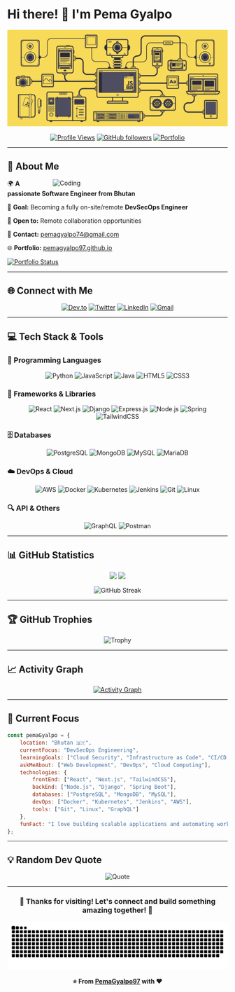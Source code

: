 # Hi there! 👋 I'm Pema Gyalpo

<div align="center">

<img src="https://github.com/PemaGyalpo97/PemaGyalpo97/blob/main/git-hub%20animation.gif?raw=true" width="700"/>

[![Profile Views](https://komarev.com/ghpvc/?username=pemagyalpo97&label=Profile%20views&color=0e75b6&style=flat-square)](https://github.com/pemagyalpo97)
[![GitHub followers](https://img.shields.io/github/followers/pemagyalpo97?label=Followers&style=flat-square&color=blue&logo=github)](https://github.com/pemagyalpo97?tab=followers)
[![Portfolio](https://img.shields.io/badge/Portfolio-Visit-brightgreen?style=flat-square&logo=vercel)](https://pemagyalpo97.github.io/)

</div>

---

## 🚀 About Me

<img align="right" alt="Coding" width="400" src="https://cdn.dribbble.com/users/1162077/screenshots/3848914/programmer.gif">

🌍 **A passionate Software Engineer from Bhutan**

🎯 **Goal:** Becoming a fully on-site/remote **DevSecOps Engineer**

💼 **Open to:** Remote collaboration opportunities

📧 **Contact:** [pemagyalpo74@gmail.com](mailto:pemagyalpo74@gmail.com)

🌐 **Portfolio:** [pemagyalpo97.github.io](https://pemagyalpo97.github.io/)

[![Portfolio Status](https://github.com/PemaGyalpo97/pemagyalpo97.github.io/actions/workflows/pages/pages-build-deployment/badge.svg?branch=main&event=deployment_status)](https://github.com/PemaGyalpo97/pemagyalpo97.github.io/actions/workflows/pages/pages-build-deployment)

---

## 🌐 Connect with Me

<div align="center">

[![Dev.to](https://img.shields.io/badge/dev.to-0A0A0A?style=for-the-badge&logo=devdotto&logoColor=white)](https://dev.to/pemagyalpo97)
[![Twitter](https://img.shields.io/badge/Twitter-1DA1F2?style=for-the-badge&logo=twitter&logoColor=white)](https://twitter.com/ugyen_gyalpo97)
[![LinkedIn](https://img.shields.io/badge/LinkedIn-0077B5?style=for-the-badge&logo=linkedin&logoColor=white)](https://www.linkedin.com/in/pema-gyalpo-889085148)
[![Gmail](https://img.shields.io/badge/Gmail-D14836?style=for-the-badge&logo=gmail&logoColor=white)](mailto:pemagyalpo74@gmail.com)

</div>

---

## 💻 Tech Stack & Tools

### 🚀 Programming Languages
<div align="center">

![Python](https://img.shields.io/badge/Python-FFD43B?style=for-the-badge&logo=python&logoColor=blue)
![JavaScript](https://img.shields.io/badge/JavaScript-F7DF1E?style=for-the-badge&logo=javascript&logoColor=black)
![Java](https://img.shields.io/badge/Java-ED8B00?style=for-the-badge&logo=java&logoColor=white)
![HTML5](https://img.shields.io/badge/HTML5-E34F26?style=for-the-badge&logo=html5&logoColor=white)
![CSS3](https://img.shields.io/badge/CSS3-1572B6?style=for-the-badge&logo=css3&logoColor=white)

</div>

### 🔧 Frameworks & Libraries
<div align="center">

![React](https://img.shields.io/badge/React-20232A?style=for-the-badge&logo=react&logoColor=61DAFB)
![Next.js](https://img.shields.io/badge/next.js-000000?style=for-the-badge&logo=nextdotjs&logoColor=white)
![Django](https://img.shields.io/badge/Django-092E20?style=for-the-badge&logo=django&logoColor=green)
![Express.js](https://img.shields.io/badge/Express.js-000000?style=for-the-badge&logo=express&logoColor=white)
![Node.js](https://img.shields.io/badge/Node.js-43853D?style=for-the-badge&logo=node.js&logoColor=white)
![Spring](https://img.shields.io/badge/Spring-6DB33F?style=for-the-badge&logo=spring&logoColor=white)
![TailwindCSS](https://img.shields.io/badge/Tailwind_CSS-38B2AC?style=for-the-badge&logo=tailwind-css&logoColor=white)

</div>

### 🗄️ Databases
<div align="center">

![PostgreSQL](https://img.shields.io/badge/PostgreSQL-316192?style=for-the-badge&logo=postgresql&logoColor=white)
![MongoDB](https://img.shields.io/badge/MongoDB-4EA94B?style=for-the-badge&logo=mongodb&logoColor=white)
![MySQL](https://img.shields.io/badge/MySQL-005C84?style=for-the-badge&logo=mysql&logoColor=white)
![MariaDB](https://img.shields.io/badge/MariaDB-003545?style=for-the-badge&logo=mariadb&logoColor=white)

</div>

### ☁️ DevOps & Cloud
<div align="center">

![AWS](https://img.shields.io/badge/Amazon_AWS-FF9900?style=for-the-badge&logo=amazonaws&logoColor=white)
![Docker](https://img.shields.io/badge/Docker-2CA5E0?style=for-the-badge&logo=docker&logoColor=white)
![Kubernetes](https://img.shields.io/badge/kubernetes-326ce5.svg?&style=for-the-badge&logo=kubernetes&logoColor=white)
![Jenkins](https://img.shields.io/badge/Jenkins-D24939?style=for-the-badge&logo=Jenkins&logoColor=white)
![Git](https://img.shields.io/badge/GIT-E44C30?style=for-the-badge&logo=git&logoColor=white)
![Linux](https://img.shields.io/badge/Linux-FCC624?style=for-the-badge&logo=linux&logoColor=black)

</div>

### 🔍 API & Others
<div align="center">

![GraphQL](https://img.shields.io/badge/GraphQl-E10098?style=for-the-badge&logo=graphql&logoColor=white)
![Postman](https://img.shields.io/badge/Postman-FF6C37?style=for-the-badge&logo=postman&logoColor=white)

</div>

---

## 📊 GitHub Statistics

<div align="center">

<img height="180em" src="https://github-readme-stats.vercel.app/api?username=pemagyalpo97&show_icons=true&theme=radical&include_all_commits=true&count_private=true"/>
<img height="180em" src="https://github-readme-stats.vercel.app/api/top-langs/?username=pemagyalpo97&layout=compact&langs_count=8&theme=radical"/>

</div>

<div align="center">

![GitHub Streak](https://github-readme-streak-stats.herokuapp.com/?user=pemagyalpo97&theme=radical)

</div>

---

## 🏆 GitHub Trophies

<div align="center">
  
![Trophy](https://github-profile-trophy.vercel.app/?username=pemagyalpo97&theme=radical&no-frame=false&no-bg=true&margin-w=4)

</div>

---

## 📈 Activity Graph

<div align="center">
  
[![Activity Graph](https://github-readme-activity-graph.vercel.app/graph?username=pemagyalpo97&theme=react-dark&bg_color=20232a&hide_border=true)](https://github.com/ashutosh00710/github-readme-activity-graph)

</div>

---

## 🎯 Current Focus

```javascript
const pemaGyalpo = {
    location: "Bhutan 🇧🇹",
    currentFocus: "DevSecOps Engineering",
    learningGoals: ["Cloud Security", "Infrastructure as Code", "CI/CD Pipelines"],
    askMeAbout: ["Web Development", "DevOps", "Cloud Computing"],
    technologies: {
        frontEnd: ["React", "Next.js", "TailwindCSS"],
        backEnd: ["Node.js", "Django", "Spring Boot"],
        databases: ["PostgreSQL", "MongoDB", "MySQL"],
        devOps: ["Docker", "Kubernetes", "Jenkins", "AWS"],
        tools: ["Git", "Linux", "GraphQL"]
    },
    funFact: "I love building scalable applications and automating workflows!"
};
```

---

## 💡 Random Dev Quote

<div align="center">
  
![Quote](https://quotes-github-readme.vercel.app/api?type=horizontal&theme=radical)

</div>

---

<div align="center">
  
### 🌟 Thanks for visiting! Let's connect and build something amazing together! 🌟

![Snake Animation](https://github.com/pemagyalpo97/pemagyalpo97/blob/output/github-contribution-grid-snake.svg)

**⭐ From [PemaGyalpo97](https://github.com/pemagyalpo97) with ❤️**

</div>
